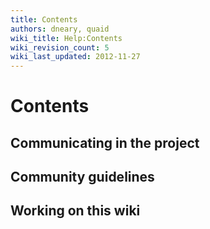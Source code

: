 ```yaml
---
title: Contents
authors: dneary, quaid
wiki_title: Help:Contents
wiki_revision_count: 5
wiki_last_updated: 2012-11-27
---
```


# Contents

## Communicating in the project

## Community guidelines

## Working on this wiki
